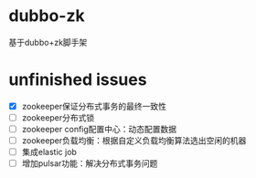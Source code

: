 # dubbo-zk
基于dubbo+zk脚手架


# unfinished issues
- [x] zookeeper保证分布式事务的最终一致性
- [ ] zookeeper分布式锁
- [ ] zookeeper config配置中心：动态配置数据
- [ ] zookeeper负载均衡：根据自定义负载均衡算法选出空闲的机器
- [ ] 集成elastic job
- [ ] 增加pulsar功能：解决分布式事务问题

